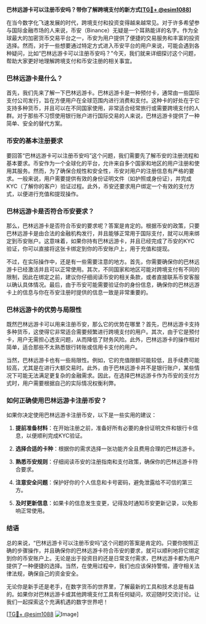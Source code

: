 **巴林远游卡可以注册币安吗？带你了解跨境支付的新方式[[TG💪+ @esim1088](https://t.me/s/esim1088)]**

在当今数字化飞速发展的时代，跨境支付和投资变得越来越常见。对于许多希望参与国际金融市场的人来说，币安（Binance）无疑是一个耳熟能详的名字。作为全球最大的加密货币交易平台之一，币安为用户提供了便捷的交易服务和丰富的投资选择。然而，对于一些想要通过特定方式进入币安平台的用户来说，可能会遇到各种疑问，比如“巴林远游卡可以注册币安吗？”今天，我们就来详细探讨这个问题，帮助大家更好地理解跨境支付和币安注册的相关事宜。

### 巴林远游卡是什么？

首先，我们先来了解一下巴林远游卡。巴林远游卡是一种预付卡，通常由一些国际支付公司发行，旨在方便用户在全球范围内进行消费和支付。这种卡的好处在于它支持多种货币，并且可以在不同国家使用，非常适合经常旅行或需要跨境支付的人群。对于那些不习惯使用银行账户进行国际交易的人来说，巴林远游卡提供了一种简单、安全的替代方案。

### 币安的基本注册要求

要回答“巴林远游卡可以注册币安吗”这个问题，我们需要先了解币安的注册流程和基本要求。币安作为一个全球化的平台，允许来自多个国家和地区的用户注册和使用其服务。然而，为了确保合规性和安全性，币安对用户的注册信息有严格的要求。一般来说，用户需要提供有效的身份证明文件（如护照或身份证），并完成KYC（了解你的客户）验证过程。此外，币安还要求用户绑定一个有效的支付方式，以便进行充值和提现操作。

### 巴林远游卡是否符合币安要求？

那么，巴林远游卡是否符合币安的要求呢？答案是肯定的。根据币安的政策，只要巴林远游卡是由合法的金融机构发行，并且能够正常用于国际支付，就可以用来绑定到币安账户。这意味着，如果你持有巴林远游卡，并且已经完成了币安的KYC验证，你可以直接将这张卡绑定到你的币安账户上，用于充值和提现。

不过，在实际操作中，还是有一些需要注意的地方。首先，你需要确保你的巴林远游卡已经激活并且可以正常使用。其次，不同国家和地区可能对跨境支付有不同的限制，因此在绑定之前，建议你仔细阅读币安的相关条款，或者直接联系币安客服以确认具体情况。最后，由于币安可能需要验证你的身份信息，确保你的巴林远游卡上的信息与你在币安注册时提供的信息一致是非常重要的。

### 巴林远游卡的优势与局限性

既然巴林远游卡可以用来注册币安，那么它的优势在哪里？首先，巴林远游卡支持多种货币，这使得它非常适合需要频繁进行跨境支付的用户。其次，由于它是预付卡，用户无需担心透支问题，从而降低了财务风险。此外，巴林远游卡的操作相对简单，适合那些不太熟悉银行转账或信用卡支付的用户。

当然，巴林远游卡也有一些局限性。例如，它的充值限额可能较低，且手续费可能较高，尤其是在进行大额交易时。此外，由于巴林远游卡并不是银行账户，某些情况下可能无法满足更复杂的金融需求。因此，在选择巴林远游卡作为币安的支付方式时，用户需要根据自己的实际情况权衡利弊。

### 如何正确使用巴林远游卡注册币安？

如果你决定使用巴林远游卡注册币安，以下是一些实用的建议：

1. **提前准备材料**：在开始注册之前，准备好所有必要的身份证明文件和银行卡信息，以便顺利完成KYC验证。
   
2. **选择合适的卡种**：根据你的需求选择一张功能齐全且费用合理的巴林远游卡。

3. **熟悉币安规则**：仔细阅读币安的注册指南和支付政策，确保你的巴林远游卡符合要求。

4. **注意安全问题**：保护好你的个人信息和卡号密码，避免泄露给不可信的第三方。

5. **及时更新信息**：如果卡的信息发生变更，记得及时通知币安更新记录，以免影响正常使用。

### 结语

总的来说，“巴林远游卡可以注册币安吗”这个问题的答案是肯定的。只要你按照正确的步骤操作，并且确保你的巴林远游卡符合币安的要求，就可以顺利地将它绑定到你的币安账户上。无论是出于投资目的还是日常支付需求，巴林远游卡都为用户提供了一种便捷的选择。当然，在使用过程中，我们也应该保持警惕，遵守相关法律法规，确保自己的资金安全。

无论你是新手还是老手，在数字货币的世界里，了解最新的工具和技术总是有益的。如果你对巴林远游卡或其他跨境支付工具有任何疑问，欢迎随时交流讨论。让我们一起探索这个充满机遇的数字世界吧！

[[TG💪+ @esim1088](https://t.me/s/esim1088) ![Image](https://i.postimg.cc/4NQfJmqS/Snipaste-2025-05-13-00-14-12.png)]